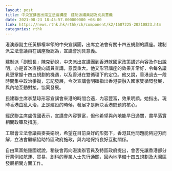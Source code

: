 ```yaml
---
layout: post
title: 中央宣講團出席立法會講座　建制派議員認為別具意義
date: 2021-08-23 18:45:57.000000000 +08:00
link: https://news.rthk.hk/rthk/ch/component/k2/1607225-20210823.htm
categories: rthk
---
```


港澳辦副主任黃柳權率領的中央宣講團，出席立法會有關十四五規劃的講座。建制派立法會議員在講座後認為，宣講會別具意義。

建制派「副班長」陳克勤說，中央派出宣講團到香港就國家政策講述內容及作出說明，亦是首次直接向議員宣講，意義重大。他又形容講座的效果非常好，令每名議員更掌握十四五規劃的機遇，以及香港在雙循環下的定位。他又說，香港過去一段時間集中政治爭拗，忘記發展，今次宣講會明確指出香港要融入國家雙循環發展，與內地互動對接，協同發展。

民建聯主席李慧琼形容宣講會來港的時間合適，內容豐富，效果明顯。她指出，現時香港由亂入治，正是建設的時候，發展才是解決香港問題的核心。

經民聯主席盧偉國表示，宣講會內容豐富，但他希望與內地能早日通關，盡早落實相關政策及措施。

工聯會立法會議員麥美娟說，希望在目前良好的形勢下，香港其他問題能夠迎刃而解，立法會繼續協助特區政府施政，與內地保持良好互動關係。

自由黨黨魁鍾國斌說，稍後會再向港澳辦官員及特區政府提出，會否先讓香港部分行業例如航運、貿易、創科的專業人士先行通關，回內地準備十四五規劃及大灣區發展相關方面工作。
